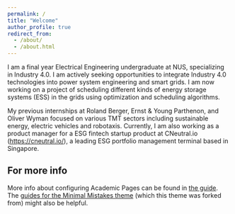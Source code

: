 ```yaml
---
permalink: /
title: "Welcome"
author_profile: true
redirect_from: 
  - /about/
  - /about.html
---
```


I am a final year Electrical Engineering undergraduate at NUS, specializing in Industry 4.0. I am actively seeking opportunities to integrate Industry 4.0 technologies into power system engineering and smart grids. I am now working on a project of scheduling different kinds of energy storage systems (ESS) in the grids using optimization and scheduling algorithms.

My previous internships at Roland Berger, Ernst & Young Parthenon, and Oliver Wyman focused on various TMT sectors including sustainable energy, electric vehicles and robotaxis. Currently, I am also working as a product manager for a ESG fintech startup product at CNeutral.io (https://cneutral.io/), a leading ESG portfolio management terminal based in Singapore.


For more info
------
More info about configuring Academic Pages can be found in [the guide](https://academicpages.github.io/markdown/). The [guides for the Minimal Mistakes theme](https://mmistakes.github.io/minimal-mistakes/docs/configuration/) (which this theme was forked from) might also be helpful.
